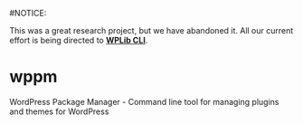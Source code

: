 #NOTICE:

This was a great research project, but we have abandoned it.  All our current effort is being directed to [**WPLib CLI**](http://github.com/wplib/wplib-cli).

wppm
====

WordPress Package Manager - Command line tool for managing plugins and themes for WordPress
